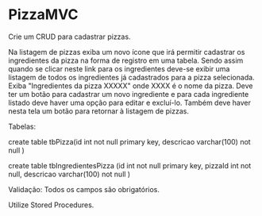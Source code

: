 # PizzaMVC
Crie um CRUD para cadastrar pizzas. 

Na listagem de pizzas exiba um novo ícone que irá permitir cadastrar os ingredientes da pizza na forma de registro em uma tabela. Sendo assim quando se clicar neste link para os ingredientes deve-se exibir uma listagem de todos os ingredientes já cadastrados para a pizza selecionada. Exiba "Ingredientes da pizza XXXXX" onde XXXX é o nome da pizza. Deve ter um botão para cadastrar um novo ingrediente e para cada ingrediente listado deve haver uma opção para editar e excluí-lo. Também deve haver nesta tela um botão para retornar à listagem de pizzas.

Tabelas:

create table tbPizza(id int not null primary key, descricao varchar(100) not null )

create table tbIngredientesPizza (id int not null primary key,  pizzaId  int not null, descricao varchar(100) not null )

Validação:  Todos os campos são obrigatórios.

Utilize Stored Procedures.
